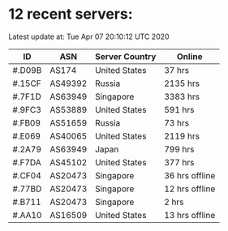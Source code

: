 # 12 recent servers:

Latest update at: Tue Apr 07 20:10:12 UTC 2020

| ID | ASN | Server Country | Online |
| -- | --- | -------------- | ------ |
| #.D09B | AS174 | United States | 37 hrs |
| #.15CF | AS49392 | Russia | 2135 hrs |
| #.7F1D | AS63949 | Singapore | 3383 hrs |
| #.9FC3 | AS53889 | United States | 591 hrs |
| #.FB09 | AS51659 | Russia | 73 hrs |
| #.E069 | AS40065 | United States | 2119 hrs |
| #.2A79 | AS63949 | Japan | 799 hrs |
| #.F7DA | AS45102 | United States | 377 hrs |
| #.CF04 | AS20473 | Singapore | 36 hrs offline |
| #.77BD | AS20473 | Singapore | 12 hrs offline |
| #.B711 | AS20473 | Singapore | 2 hrs |
| #.AA10 | AS16509 | United States | 13 hrs offline |

